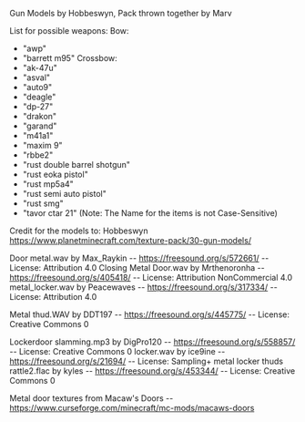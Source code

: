 Gun Models by Hobbeswyn, Pack thrown together by Marv

List for possible weapons:
Bow:
- "awp"
- "barrett m95"
Crossbow:
- "ak-47u"
- "asval"
- "auto9"
- "deagle"
- "dp-27"
- "drakon"
- "garand"
- "m41a1"
- "maxim 9"
- "rbbe2"
- "rust double barrel shotgun"
- "rust eoka pistol"
- "rust mp5a4"
- "rust semi auto pistol"
- "rust smg"
- "tavor ctar 21"
(Note: The Name for the items is not Case-Sensitive)

Credit for the models to: Hobbeswyn
https://www.planetminecraft.com/texture-pack/30-gun-models/

Door metal.wav by Max_Raykin -- https://freesound.org/s/572661/ -- License: Attribution 4.0
Closing Metal Door.wav by Mrthenoronha -- https://freesound.org/s/405418/ -- License: Attribution NonCommercial 4.0
metal_locker.wav by Peacewaves -- https://freesound.org/s/317334/ -- License: Attribution 4.0

Metal thud.WAV by DDT197 -- https://freesound.org/s/445775/ -- License: Creative Commons 0

Lockerdoor slamming.mp3 by DigPro120 -- https://freesound.org/s/558857/ -- License: Creative Commons 0
locker.wav by ice9ine -- https://freesound.org/s/21694/ -- License: Sampling+
metal locker thuds rattle2.flac by kyles -- https://freesound.org/s/453344/ -- License: Creative Commons 0

Metal door textures from Macaw's Doors -- https://www.curseforge.com/minecraft/mc-mods/macaws-doors